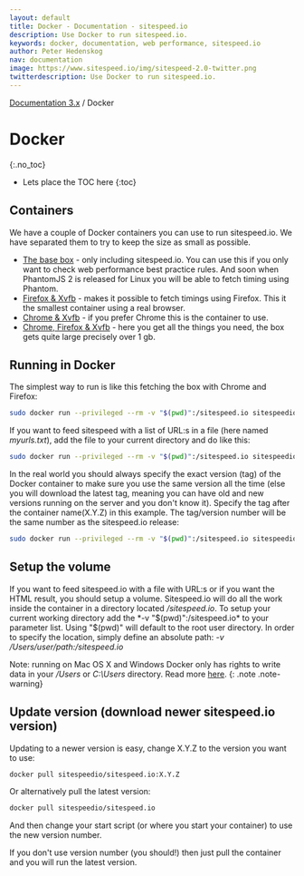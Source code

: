 ```yaml
---
layout: default
title: Docker - Documentation - sitespeed.io
description: Use Docker to run sitespeed.io.
keywords: docker, documentation, web performance, sitespeed.io
author: Peter Hedenskog
nav: documentation
image: https://www.sitespeed.io/img/sitespeed-2.0-twitter.png
twitterdescription: Use Docker to run sitespeed.io.
---
```

[Documentation 3.x](/documentation/) / Docker

# Docker
{:.no_toc}

* Lets place the TOC here
{:toc}


## Containers
We have a couple of Docker containers you can use to run sitespeed.io. We have separated them to try to keep the size as small as possible.

 * [The base box](https://hub.docker.com/r/sitespeedio/sitespeed.io-standalone/) - only including sitespeed.io. You can use this if you only want to check web performance best practice rules. And soon when PhantomJS 2 is released for Linux you will be able to fetch timing using Phantom.
 * [Firefox & Xvfb](https://hub.docker.com/r/sitespeedio/sitespeed.io-firefox/) - makes it possible to fetch timings using Firefox. This it the smallest container using a real browser.
 * [Chrome & Xvfb](https://hub.docker.com/r/sitespeedio/sitespeed.io-chrome/) - if you prefer Chrome this is the container to use.
 * [Chrome, Firefox & Xvfb](https://hub.docker.com/r/sitespeedio/sitespeed.io/) - here you get all the things you need, the box gets quite large precisely over 1 gb.


## Running in Docker
The simplest way to run is like this fetching the box with Chrome and Firefox:

~~~ bash
sudo docker run --privileged --rm -v "$(pwd)":/sitespeed.io sitespeedio/sitespeed.io sitespeed.io -u https://www.sitespeed.io -b chrome
~~~

If you want to feed sitespeed with a list of URL:s in a file (here named *myurls.txt*), add the file to your current directory and do like this:

~~~ bash
sudo docker run --privileged --rm -v "$(pwd)":/sitespeed.io sitespeedio/sitespeed.io sitespeed.io -f myurls.txt -b chrome --seleniumServer http://127.0.0.1:4444/wd/hub
~~~

In the real world you should always specify the exact version (tag) of the Docker container to make sure you use the same version all the time (else you will download the latest tag, meaning you can have old and new versions running on the server and you don't know it). Specify the tag after the container name(X.Y.Z) in this example. The tag/version number will be the same number as the sitespeed.io release:

~~~ bash
sudo docker run --privileged --rm -v "$(pwd)":/sitespeed.io sitespeedio/sitespeed.io:X.Y.Z sitespeed.io -u https://www.sitespeed.io -b chrome
~~~



## Setup the volume

If you want to feed sitespeed.io with a file with URL:s or if you want the HTML result, you should setup a volume. Sitespeed.io will do all the work inside the container in a directory located */sitespeed.io*. To setup your current working directory add the *-v "$(pwd)":/sitespeed.io* to your parameter list. Using "$(pwd)" will default to the root user directory. In order to specify the location, simply define an absolute path: *-v /Users/user/path:/sitespeed.io*

Note: running on Mac OS X and Windows Docker only has rights to write data in your */Users* or *C:\Users* directory. Read more [here](https://docs.docker.com/userguide/dockervolumes/#mount-a-host-directory-as-a-data-volume).
{: .note .note-warning}

## Update version (download newer sitespeed.io version)
Updating to a newer version is easy, change X.Y.Z to the version you want to use:

~~~ bash
docker pull sitespeedio/sitespeed.io:X.Y.Z
~~~

Or alternatively pull the latest version:

~~~ bash
docker pull sitespeedio/sitespeed.io
~~~

And then change your start script (or where you start your container) to use the new version number.

If you don't use version number (you should!) then just pull the container and you will run the latest version.

